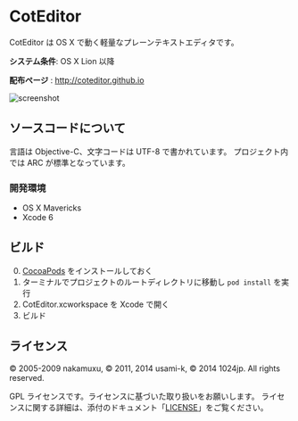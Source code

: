 
CotEditor
=============================

CotEditor は OS X で動く軽量なプレーンテキストエディタです。

__システム条件__: OS X Lion 以降

__配布ページ__ : <http://coteditor.github.io>

![screenshot](http://coteditor.github.io/img/screenshot.png)



ソースコードについて
-----------------------------
言語は Objective-C、文字コードは UTF-8 で書かれています。
プロジェクト内では ARC が標準となっています。


### 開発環境
- OS X Mavericks
- Xcode 6



ビルド
-----------------------------
0. [CocoaPods](http://cocoapods.org) をインストールしておく
1. ターミナルでプロジェクトのルートディレクトリに移動し `pod install` を実行
2. CotEditor.xcworkspace を Xcode で開く
3. ビルド



ライセンス
-----------------------------
© 2005-2009 nakamuxu,
© 2011, 2014 usami-k,
© 2014 1024jp.
All rights reserved.

GPL ライセンスです。ライセンスに基づいた取り扱いをお願いします。
ライセンスに関する詳細は、添付のドキュメント「[LICENSE](LICENSE)」をご覧ください。
